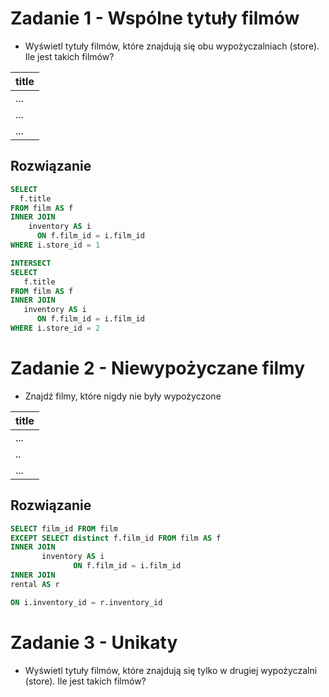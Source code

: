 # Zadanie 1 - Wspólne tytuły filmów

- Wyświetl tytuły filmów, które znajdują się obu wypożyczalniach (store). Ile jest takich filmów?

| title | 
| ---- | 
| ... |
| ... |
| ... | ... |

## Rozwiązanie

```sql
SELECT
  f.title
FROM film AS f
INNER JOIN
    inventory AS i
      ON f.film_id = i.film_id
WHERE i.store_id = 1

INTERSECT
SELECT
   f.title
FROM film AS f
INNER JOIN
   inventory AS i
      ON f.film_id = i.film_id
WHERE i.store_id = 2
```

# Zadanie 2 - Niewypożyczane filmy

- Znajdź filmy, które nigdy nie były wypożyczone

| title | 
| ---- | 
| ... |
| .. |
| ... | 

## Rozwiązanie

```sql
SELECT film_id FROM film
EXCEPT SELECT distinct f.film_id FROM film AS f
INNER JOIN
       inventory AS i
              ON f.film_id = i.film_id
INNER JOIN
rental AS r

ON i.inventory_id = r.inventory_id
```



# Zadanie 3 - Unikaty
- Wyświetl tytuły filmów, które znajdują się tylko w drugiej wypożyczalni (store). Ile jest takich filmów?
